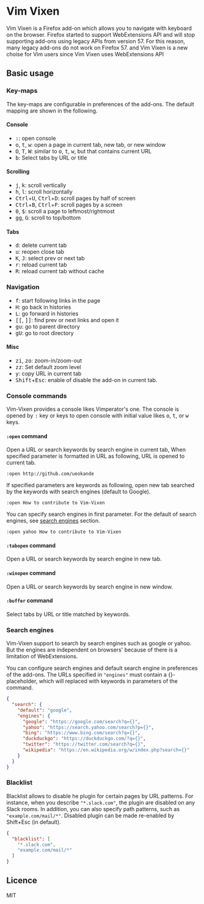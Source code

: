 # Vim Vixen

Vim Vixen is a Firefox add-on which allows you to navigate with keyboard on the browser.
Firefox started to support WebExtensions API and will stop supporting add-ons using legacy APIs from version 57.
For this reason, many legacy add-ons do not work on Firefox 57.
and Vim Vixen is a new choise for Vim users since Vim Vixen uses WebExtensions API

## Basic usage

### Key-maps

The key-maps are configurable in preferences of the add-ons.
The default mapping are shown in the following.

#### Console

- <kbd>:</kbd>: open console
- <kbd>o</kbd>, <kbd>t</kbd>, <kbd>w</kbd>: open a page in current tab, new tab, or new window
- <kbd>O</kbd>, <kbd>T</kbd>, <kbd>W</kbd>: similar to <kbd>o</kbd>, <kbd>t</kbd>, <kbd>w</kbd>, but that contains current URL
- <kbd>b</kbd>: Select tabs by URL or title

#### Scrolling

- <kbd>j</kbd>, <kbd>k</kbd>: scroll vertically
- <kbd>h</kbd>, <kbd>l</kbd>: scroll horizontally
- <kbd>Ctrl</kbd>+<kbd>U</kbd>, <kbd>Ctrl</kbd>+<kbd>D</kbd>: scroll pages by half of screen
- <kbd>Ctrl</kbd>+<kbd>B</kbd>, <kbd>Ctrl</kbd>+<kbd>F</kbd>: scroll pages by a screen
- <kbd>0</kbd>, <kbd>$</kbd>: scroll a page to leftmost/rightmost
- <kbd>g</kbd><kbd>g</kbd>, <kbd>G</kbd>: scroll to top/bottom

#### Tabs
- <kbd>d</kbd>: delete current tab
- <kbd>u</kbd>: reopen close tab
- <kbd>K</kbd>, <kbd>J</kbd>: select prev or next tab
- <kbd>r</kbd>: reload current tab
- <kbd>R</kbd>: reload current tab without cache

### Navigation
- <kbd>f</kbd>: start following links in the page
- <kbd>H</kbd>: go back in histories
- <kbd>L</kbd>: go forward in histories
- <kbd>[</kbd><kbd>[</kbd>, <kbd>]</kbd><kbd>]</kbd>: find  prev or next links and open it
- <kbd>g</kbd><kbd>u</kbd>: go to parent directory
- <kbd>g</kbd><kbd>U</kbd>: go to root directory

#### Misc
- <kbd>z</kbd><kbd>i</kbd>, <kbd>z</kbd><kbd>o</kbd>: zoom-in/zoom-out
- <kbd>z</kbd><kbd>z</kbd>: Set default zoom level
- <kbd>y</kbd>: copy URL in current tab
- <kbd>Shift</kbd>+<kbd>Esc</kbd>: enable of disable the add-on in current tab.

### Console commands

Vim-Vixen provides a console likes Vimperator's one.
The console is opened by <kbd>:</kbd> key or keys to open console with initial value
likes <kbd>o</kbd>, <kbd>t</kbd>, or <kbd>w</kbd> keys.

#### `:open` command

Open a URL or search keywords by search engine in current tab, 
When specified parameter is formatted in URL as following, URL is opened to current tab.

```
:open http://github.com/ueokande
```

If specified parameters are keywords as following, open new tab searched by the
keywords with search engines (default to Google).

```
:open How to contribute to Vim-Vixen
```

You can specify search engines in first parameter.
For the default of search engines, see [search engines](#search-engines) section.

```
:open yahoo How to contribute to Vim-Vixen
```


#### `:tabopen` command

Open a URL or search keywords by search engine in new tab.

#### `:winopen` command

Open a URL or search keywords by search engine in new window.

#### `:buffer` command

Select tabs by URL or title matched by keywords.

### Search engines

Vim-Vixen support to search by search engines such as google or yahoo.
But the engines are independent on browsers' because of there is a limitation of WebExtensions.

You can configure search engines and default search engine in preferences of the add-ons.
The URLs specified in `"engines"` must contain a {}-placeholder, which will
replaced with keywords in parameters of the command.

```json
{
  "search": {
    "default": "google",
    "engines": {
      "google": "https://google.com/search?q={}",
      "yahoo": "https://search.yahoo.com/search?p={}",
      "bing": "https://www.bing.com/search?q={}",
      "duckduckgo": "https://duckduckgo.com/?q={}",
      "twitter": "https://twitter.com/search?q={}",
      "wikipedia": "https://en.wikipedia.org/w/index.php?search={}"
    }
  }
}
```

### Blacklist

Blacklist allows to disable he plugin for certain pages by URL patterns.
For instance, when you describe `"*.slack.com"`, the plugin are disabled on any Slack rooms.
In addition, you can also specify path patterns, such as `"example.com/mail/*"`.
Disabled plugin can be made re-enabled by Shift+Esc (in default).

```json
{
  "blacklist": [
    "*.slack.com",
    "example.com/mail/*"
  ]
}
```

## Licence

MIT
